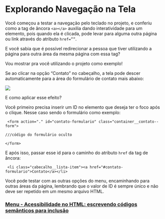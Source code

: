 # Explorando Navegação na Tela

Você começou a testar a navegação pelo teclado no projeto, e conferiu como a tag de âncora `<a></a>` auxilia dando interatividade para um elemento, pois quando ela é clicada, pode levar para alguma outra página ou link através do atributo `href=””`.

E você sabia que é possível redirecionar a pessoa que tiver utilizando a página para outra área da mesma página com essa tag?

Vou mostrar pra você utilizando o projeto como exemplo!

Se ao clicar na opção “Contato” no cabeçalho, a tela pode descer automaticamente para a área do formulário de contato mais abaixo:

<img src="../../img/acessibilidade-HTML-01.gif">

E como aplicar esse efeito?

Você primeiro precisa inserir um ID no elemento que deseja ter o foco após o clique. Nesse caso sendo o formulário como exemplo:

```
 <form action="." id="contato-formulario" class="container__contato--form">

///código do formulário oculto

</form>
```

E após isso, passar esse id para o caminho do atributo `href` da tag de âncora:

```
 <li class="cabecalho__lista-item"><a href="#contato-formulario">Contato</a></li>
```

Você pode testar com as outras opções do menu, encaminhando para outras áreas da página, lembrando que o valor de ID é sempre único e não deve ser repetido em um mesmo arquivo HTML.

### [Menu - Acessibilidade no HTML: escrevendo códigos semânticos para inclusão](../menu.md)
